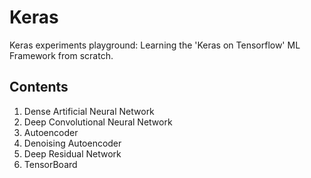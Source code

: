 # Keras
Keras experiments playground: Learning the 'Keras on Tensorflow' ML Framework from scratch.

## Contents
1. Dense Artificial Neural Network
2. Deep Convolutional Neural Network
3. Autoencoder
4. Denoising Autoencoder
5. Deep Residual Network 
6. TensorBoard
